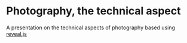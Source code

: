 # Photography, the technical aspect

A presentation on the technical aspects of photography based using [reveal.js](https://github.com/hakimel/reveal.js)


